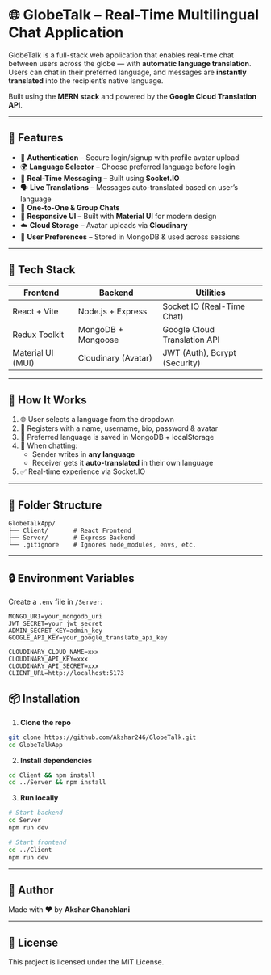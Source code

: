 
# 🌐 GlobeTalk – Real-Time Multilingual Chat Application

GlobeTalk is a full-stack web application that enables real-time chat between users across the globe — with **automatic language translation**. Users can chat in their preferred language, and messages are **instantly translated** into the recipient’s native language.

Built using the **MERN stack** and powered by the **Google Cloud Translation API**.

---

## 🚀 Features

- 🔐 **Authentication** – Secure login/signup with profile avatar upload
- 🌍 **Language Selector** – Choose preferred language before login
- 📩 **Real-Time Messaging** – Built using **Socket.IO**
- 🗣️ **Live Translations** – Messages auto-translated based on user’s language
- 👥 **One-to-One & Group Chats**
- 🌙 **Responsive UI** – Built with **Material UI** for modern design
- ☁️ **Cloud Storage** – Avatar uploads via **Cloudinary**
- 🧠 **User Preferences** – Stored in MongoDB & used across sessions

---

## 🧱 Tech Stack

| Frontend              | Backend              | Utilities                     |
|-----------------------|----------------------|-------------------------------|
| React + Vite          | Node.js + Express    | Socket.IO (Real-Time Chat)    |
| Redux Toolkit         | MongoDB + Mongoose   | Google Cloud Translation API  |
| Material UI (MUI)     | Cloudinary (Avatar)  | JWT (Auth), Bcrypt (Security) |

---

## 🧪 How It Works

1. 🌐 User selects a language from the dropdown
2. 📝 Registers with a name, username, bio, password & avatar
3. 🧠 Preferred language is saved in MongoDB + localStorage
4. 💬 When chatting:
   - Sender writes in **any language**
   - Receiver gets it **auto-translated** in their own language
5. ✅ Real-time experience via Socket.IO

---

## 📁 Folder Structure

```
GlobeTalkApp/
├── Client/       # React Frontend
├── Server/       # Express Backend
└── .gitignore    # Ignores node_modules, envs, etc.
```

---

## 🔒 Environment Variables

Create a `.env` file in `/Server`:

```
MONGO_URI=your_mongodb_uri
JWT_SECRET=your_jwt_secret
ADMIN_SECRET_KEY=admin_key
GOOGLE_API_KEY=your_google_translate_api_key

CLOUDINARY_CLOUD_NAME=xxx
CLOUDINARY_API_KEY=xxx
CLOUDINARY_API_SECRET=xxx
CLIENT_URL=http://localhost:5173
```

## 📦 Installation

1. **Clone the repo**

```bash
git clone https://github.com/Akshar246/GlobeTalk.git
cd GlobeTalkApp
```

2. **Install dependencies**

```bash
cd Client && npm install
cd ../Server && npm install
```

3. **Run locally**

```bash
# Start backend
cd Server
npm run dev

# Start frontend
cd ../Client
npm run dev
```

---

## 🙌 Author

Made with ❤️ by **Akshar Chanchlani**

---

## 📄 License

This project is licensed under the MIT License.

